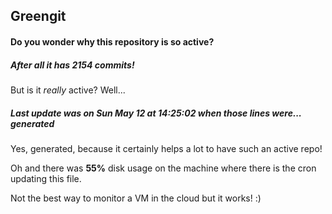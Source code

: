 ## Greengit

#### Do you wonder why this repository is so active?

##### After all it has 2154 commits!

But is it *really* active? Well...

##### Last update was on Sun May 12 at 14:25:02 when those lines were... generated

Yes, generated, because it certainly helps a lot to have such an active repo!

Oh and there was **55%** disk usage on the machine
where there is the cron updating this file.

Not the best way to monitor a VM in the cloud but it works! :)
